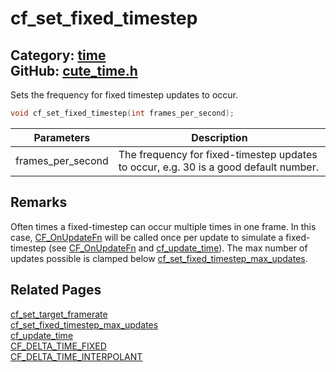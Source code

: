 [//]: # (This file is automatically generated by Cute Framework's docs parser.)
[//]: # (Do not edit this file by hand!)
[//]: # (See: https://github.com/RandyGaul/cute_framework/blob/master/samples/docs_parser.cpp)
[](../header.md ':include')

# cf_set_fixed_timestep

Category: [time](/api_reference?id=time)  
GitHub: [cute_time.h](https://github.com/RandyGaul/cute_framework/blob/master/include/cute_time.h)  
---

Sets the frequency for fixed timestep updates to occur.

```cpp
void cf_set_fixed_timestep(int frames_per_second);
```

Parameters | Description
--- | ---
frames_per_second | The frequency for fixed-timestep updates to occur, e.g. 30 is a good default number.

## Remarks

Often times a fixed-timestep can occur multiple times in one frame. In this case, [CF_OnUpdateFn](/time/cf_onupdatefn.md) will be called once
per update to simulate a fixed-timestep (see [CF_OnUpdateFn](/time/cf_onupdatefn.md) and [cf_update_time](/time/cf_update_time.md)). The max number of updates possible 
is clamped below [cf_set_fixed_timestep_max_updates](/time/cf_set_fixed_timestep_max_updates.md).

## Related Pages

[cf_set_target_framerate](/time/cf_set_target_framerate.md)  
[cf_set_fixed_timestep_max_updates](/time/cf_set_fixed_timestep_max_updates.md)  
[cf_update_time](/time/cf_update_time.md)  
[CF_DELTA_TIME_FIXED](/time/cf_delta_time_fixed.md)  
[CF_DELTA_TIME_INTERPOLANT](/time/cf_delta_time_interpolant.md)  
